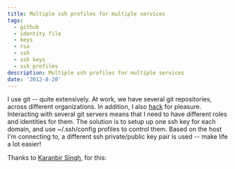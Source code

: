 ```yaml
---
title: Multiple ssh profiles for multiple services
tags:
  - github
  - identity file
  - keys
  - rsa
  - ssh
  - ssh keys
  - ssh profiles
description: Multiple ssh profiles for multiple services
date: '2012-8-20'
---
```


I use git -- quite extensively. At work, we have several git repositories, across different organizations. In addition, I also [hack][0] for pleasure. Interacting with several git servers means that I need to have different roles and identities for them. The solution is to setup up one ssh key for each domain, and use ~/.ssh/config profiles to control them. Based on the host I'm connecting to, a different ssh private/public key pair is used -- make life a lot easier!

Thanks to [Karanbir Singh][1], for this:



[0]: http://github.com/shiva
[1]: http://www.karan.org/index.php/2009/08/25/multiple-ssh-private-keys